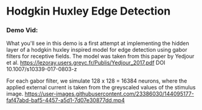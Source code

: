 # Hodgkin Huxley Edge Detection

### Demo Vid:
What you'll see in this demo is a first attempt at implementing the hidden layer of a hodgkin huxley inspired model for edge detection using gabor filters for receptive fields. The model was taken from this paper by Yedjour et al. https://lezoray.users.greyc.fr/Publis/Yedjour_2017.pdf DOI 10.1007/s10339-017-0803-z

For each gabor filter, we simulate 128 x 128 = 16384 neurons, where the applied external current is taken from the greyscaled values of the stimulus image.
https://user-images.githubusercontent.com/23386030/144095177-faf47abd-baf5-4457-a5d1-7d07e30877dd.mp4
